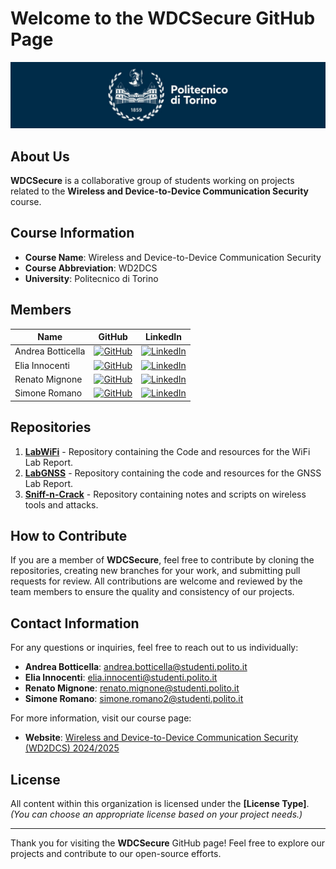 # Welcome to the **WDCSecure** GitHub Page

![polito](resources/logo_polito.jpg)

## About Us
**WDCSecure** is a collaborative group of students working on projects related to the **Wireless and Device-to-Device Communication Security** course. 
<!-- Our organization focuses on practical applications and research in **[field/topic]**, driven by our passion for learning and innovation. -->

## Course Information
- **Course Name**: Wireless and Device-to-Device Communication Security
- **Course Abbreviation**: WD2DCS
- **University**: Politecnico di Torino

## Members

| Name              | GitHub                                             | LinkedIn                                             |
|-------------------|----------------------------------------------------|------------------------------------------------------|
| Andrea Botticella | [![GitHub](https://img.shields.io/badge/GitHub-Profile-informational?logo=github)](https://github.com/Botti01) | [![LinkedIn](https://img.shields.io/badge/LinkedIn-Profile-blue?logo=linkedin)](https://www.linkedin.com/in/andrea-botticella-353169293/) |
| Elia Innocenti    | [![GitHub](https://img.shields.io/badge/GitHub-Profile-informational?logo=github)](https://github.com/eliainnocenti) | [![LinkedIn](https://img.shields.io/badge/LinkedIn-Profile-blue?logo=linkedin)](https://www.linkedin.com/in/eliainnocenti/) |
| Renato Mignone    | [![GitHub](https://img.shields.io/badge/GitHub-Profile-informational?logo=github)](https://github.com/RenatoMignone) | [![LinkedIn](https://img.shields.io/badge/LinkedIn-Profile-blue?logo=linkedin)](https://www.linkedin.com/in/renato-mignone/) |
| Simone Romano     | [![GitHub](https://img.shields.io/badge/GitHub-Profile-informational?logo=github)](https://github.com/sroman0)   | [![LinkedIn](https://img.shields.io/badge/LinkedIn-Profile-blue?logo=linkedin)](https://www.linkedin.com/in/simone-romano-383277307/) |

## Repositories
1. [**LabWiFi**](https://github.com/WDCSecure/LabWiFi) - Repository containing the Code and resources for the WiFi Lab Report.
2. [**LabGNSS**](https://github.com/WDCSecure/LabGNSS) - Repository containing the code and resources for the GNSS Lab Report.
3. [**Sniff-n-Crack**](https://github.com/WDCSecure/Sniff-n-Crack) - Repository containing notes and scripts on wireless tools and attacks.
<!-- *(Add or remove repositories as needed) *-->

## How to Contribute
If you are a member of **WDCSecure**, feel free to contribute by cloning the repositories, creating new branches for your work, and submitting pull requests for review. All contributions are welcome and reviewed by the team members to ensure the quality and consistency of our projects.

## Contact Information

For any questions or inquiries, feel free to reach out to us individually:

- **Andrea Botticella**: [andrea.botticella@studenti.polito.it](mailto:andrea.botticella@studenti.polito.it)
- **Elia Innocenti**: [elia.innocenti@studenti.polito.it](mailto:elia.innocenti@studenti.polito.it)
- **Renato Mignone**: [renato.mignone@studenti.polito.it](mailto:renato.mignone@studenti.polito.it)
- **Simone Romano**: [simone.romano2@studenti.polito.it](mailto:simone.romano2@studenti.polito.it)

For more information, visit our course page:  
- **Website**: [Wireless and Device-to-Device Communication Security (WD2DCS) 2024/2025](https://didattica.polito.it/pls/portal30/gap.pkg_guide.viewGap?p_cod_ins=01GYSWQ&p_a_acc=2026&p_header=S&p_lang=IT&multi=N)

## License
All content within this organization is licensed under the **[License Type]**. *(You can choose an appropriate license based on your project needs.)*

---

Thank you for visiting the **WDCSecure** GitHub page! Feel free to explore our projects and contribute to our open-source efforts.
